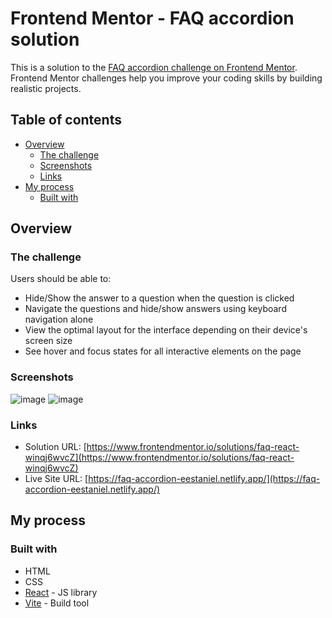# Frontend Mentor - FAQ accordion solution

This is a solution to the [FAQ accordion challenge on Frontend Mentor](https://www.frontendmentor.io/challenges/faq-accordion-wyfFdeBwBz). Frontend Mentor challenges help you improve your coding skills by building realistic projects. 

## Table of contents

- [Overview](#overview)
  - [The challenge](#the-challenge)
  - [Screenshots](#screenshots)
  - [Links](#links)
- [My process](#my-process)
  - [Built with](#built-with)


## Overview

### The challenge

Users should be able to:

- Hide/Show the answer to a question when the question is clicked
- Navigate the questions and hide/show answers using keyboard navigation alone
- View the optimal layout for the interface depending on their device's screen size
- See hover and focus states for all interactive elements on the page

### Screenshots

![image](https://github.com/eestaniel/frontend-mentor-challenges/assets/42196275/8b9250c3-c0ec-49fe-8e77-14ebe6b4e507)
![image](https://github.com/eestaniel/frontend-mentor-challenges/assets/42196275/2fe78151-5657-4642-a219-19f74555a2d3)

### Links

- Solution URL: [https://www.frontendmentor.io/solutions/faq-react-winqj6wvcZ](https://www.frontendmentor.io/solutions/faq-react-winqj6wvcZ)
- Live Site URL: [https://faq-accordion-eestaniel.netlify.app/](https://faq-accordion-eestaniel.netlify.app/)

## My process

### Built with

- HTML
- CSS
- [React](https://reactjs.org/) - JS library
- [Vite](https://vitejs.dev/) - Build tool


